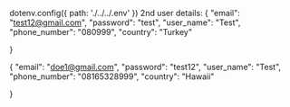 dotenv.config({ path: './../../.env' })
2nd user details:
{
    "email": "test12@gmail.com",
    "password": "test",
    "user_name": "Test",
    "phone_number": "080999",
    "country": "Turkey"

}

{
    "email": "doe1@gmail.com",
    "password": "test12",
    "user_name": "Test",
    "phone_number": "08165328999",
    "country": "Hawaii"

}
